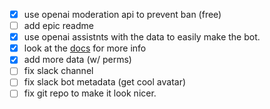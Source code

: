 - [x] use openai moderation api to prevent ban (free)
- [ ] add epic readme
- [x] use openai assistnts with the data to easily make the bot.
- [x] look at the [docs](https://platform.openai.com/docs/api-reference/assistants) for more info
- [x] add more data (w/ perms)
- [ ] fix slack channel
- [ ] fix slack bot metadata (get cool avatar)
- [ ] fix git repo to make it look nicer.

